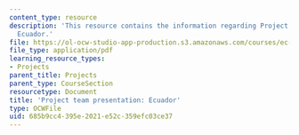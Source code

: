 ```yaml
---
content_type: resource
description: 'This resource contains the information regarding Project team presentation:
  Ecuador.'
file: https://ol-ocw-studio-app-production.s3.amazonaws.com/courses/ec-701j-d-lab-i-development-fall-2009/685b9cc4395e2021e52c359efc03ce37_MITEC_701JF09_proj_ecuador.pdf
file_type: application/pdf
learning_resource_types:
- Projects
parent_title: Projects
parent_type: CourseSection
resourcetype: Document
title: 'Project team presentation: Ecuador'
type: OCWFile
uid: 685b9cc4-395e-2021-e52c-359efc03ce37
---
```

